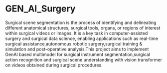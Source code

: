 # GEN_AI_Surgery
Surgical scene segmentation is the process of identifying and delineating different anatomical structures, surgical tools, organs, or regions of interest within 
surgical videos or images. It is a key task in computer-assisted surgery and surgical data science, enabling applications such as real-time surgical 
assistance,autonomous robotic surgery,surgical training & simulation and post-operative analysis.This project aims to implement GenAI based multimodel for surgical 
instrument segmentation,surgical action recognition and surgical scene understanding with vision transformer on videos obtained during surgical procedures.
